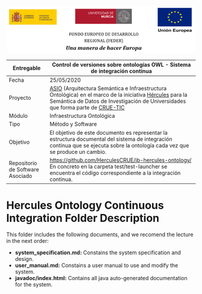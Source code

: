 ![](assets/logos_feder.jpg)

| Entregable     | Control de versiones sobre ontologías OWL - Sistema de integración contínua                   |
| -------------- | ------------------------------------------------------------ |
| Fecha          | 25/05/2020                                                   |
| Proyecto       | [ASIO](https://www.um.es/web/hercules/proyectos/asio) (Arquitectura Semántica e Infraestructura Ontológica) en el marco de la iniciativa [Hércules](https://www.um.es/web/hercules/) para la Semántica de Datos de Investigación de Universidades que forma parte de [CRUE-TIC](http://www.crue.org/SitePages/ProyectoHercules.aspx) |
| Módulo         | Infraestructura Ontológica                                   |
| Tipo           | Método y Software |
| Objetivo       | El objetivo de este documento es representar la estructura documental del sistema de integración continua que se ejecuta sobre la ontología cada vez que se produce un cambio. |
|Repositorio de Software Asociado|https://github.com/HerculesCRUE/ib-hercules-ontology/  En concreto en la carpeta test/test-launcher se encuentra el código correspondiente a la integración continua. |

# Hercules Ontology Continuous Integration Folder Description
This folder includes the following documents, and we recomend the lecture in the next order:

* **system_specification.md:** Constains the system specification and design.
* **user_manual.md:** Constains a user manual to use and modify the system.
* **javadoc/index.html:** Contains all java auto-generated documentation for the system.
